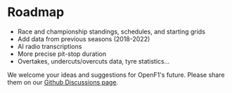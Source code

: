 # Roadmap

<ul>
  <li>Race and championship standings, schedules, and starting grids</li>
  <li>Add data from previous seasons (2018-2022)</li>
  <li>AI radio transcriptions</li>
  <li>More precise pit-stop duration</li>
  <li>Overtakes, undercuts/overcuts data, tyre statistics...</li>
</ul>

We welcome your ideas and suggestions for OpenF1's future. Please share them on our <a href="https://github.com/br-g/openf1/discussions" target="_blank">Github Discussions page</a>.
